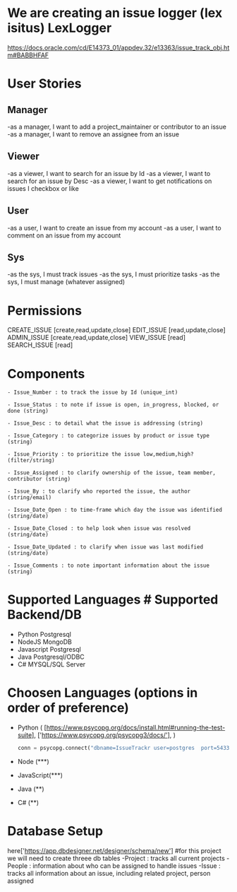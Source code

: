 # We are creating an issue logger (lex isitus) LexLogger
https://docs.oracle.com/cd/E14373_01/appdev.32/e13363/issue_track_obj.htm#BABBHFAF

# User Stories
## Manager
-as a manager, I want to add a project_maintainer or contributor to an issue
-as a manager, I want to remove an assignee from an issue

## Viewer
-as a viewer, I want to search for an issue by Id
-as a viewer, I want to search for an issue by Desc
-as a viewer, I want to get notifications on issues I checkbox or like

## User
-as a user, I want to create an issue from my account
-as a user, I want to comment on an issue from my account

## Sys
-as the sys, I must track issues
-as the sys, I must prioritize tasks
-as the sys, I must manage (whatever assigned)


# Permissions
CREATE_ISSUE [create,read,update,close]
EDIT_ISSUE [read,update,close]
ADMIN_ISSUE [create,read,update,close]
VIEW_ISSUE [read]
SEARCH_ISSUE [read]



# Components
    - Issue_Number : to track the issue by Id (unique_int)

    - Issue_Status : to note if issue is open, in_progress, blocked, or done (string)

    - Issue_Desc : to detail what the issue is addressing (string)

    - Issue_Category : to categorize issues by product or issue type (string)

    - Issue_Priority : to prioritize the issue low,medium,high? (filter/string)

    - Issue_Assigned : to clarify ownership of the issue, team member, contributor (string)

    - Issue_By : to clarify who reported the issue, the author (string/email)

    - Issue_Date_Open : to time-frame which day the issue was identified (string/date)

    - Issue_Date_Closed : to help look when issue was resolved (string/date)

    - Issue_Date_Updated : to clarify when issue was last modified (string/date)

    - Issue_Comments : to note important information about the issue (string)


# Supported Languages # Supported Backend/DB
 - Python               Postgresql
 - NodeJS               MongoDB
 - Javascript           Postgresql
 - Java                 Postgresql/ODBC
 - C#                   MYSQL/SQL Server

 
# Choosen Languages (options in order of preference)
- Python (
    [https://www.psycopg.org/docs/install.html#running-the-test-suite],
    ['https://www.psycopg.org/psycopg3/docs/'],
)

    ```python
    conn = psycopg.connect("dbname=IssueTrackr user=postgres  port=5433 password=******")
    ```

- Node (***)
- JavaScript(***)
- Java (**)
- C# (**)


# Database Setup
here['https://app.dbdesigner.net/designer/schema/new']
 #for this project we will need to create threee db tables
 -Project : tracks all current projects
 -People : information about who can be assigned to handle issues
 -Issue : tracks all information about an issue, including related project, person assigned